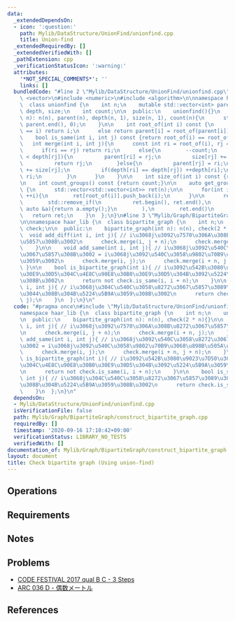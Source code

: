 ```yaml
---
data:
  _extendedDependsOn:
  - icon: ':question:'
    path: Mylib/DataStructure/UnionFind/unionfind.cpp
    title: Union-find
  _extendedRequiredBy: []
  _extendedVerifiedWith: []
  _pathExtension: cpp
  _verificationStatusIcon: ':warning:'
  attributes:
    '*NOT_SPECIAL_COMMENTS*': ''
    links: []
  bundledCode: "#line 2 \"Mylib/DataStructure/UnionFind/unionfind.cpp\"\n#include\
    \ <vector>\n#include <numeric>\n#include <algorithm>\n\nnamespace haar_lib {\n\
    \  class unionfind {\n    int n;\n    mutable std::vector<int> parent;\n    std::vector<int>\
    \ depth, size;\n    int count;\n\n  public:\n    unionfind(){}\n    unionfind(int\
    \ n): n(n), parent(n), depth(n, 1), size(n, 1), count(n){\n      std::iota(parent.begin(),\
    \ parent.end(), 0);\n    }\n\n    int root_of(int i) const {\n      if(parent[i]\
    \ == i) return i;\n      else return parent[i] = root_of(parent[i]);\n    }\n\n\
    \    bool is_same(int i, int j) const {return root_of(i) == root_of(j);}\n\n \
    \   int merge(int i, int j){\n      const int ri = root_of(i), rj = root_of(j);\n\
    \      if(ri == rj) return ri;\n      else{\n        --count;\n        if(depth[ri]\
    \ < depth[rj]){\n          parent[ri] = rj;\n          size[rj] += size[ri];\n\
    \          return rj;\n        }else{\n          parent[rj] = ri;\n          size[ri]\
    \ += size[rj];\n          if(depth[ri] == depth[rj]) ++depth[ri];\n          return\
    \ ri;\n        }\n      }\n    }\n\n    int size_of(int i) const {return size[root_of(i)];}\n\
    \n    int count_groups() const {return count;}\n\n    auto get_groups() const\
    \ {\n      std::vector<std::vector<int>> ret(n);\n\n      for(int i = 0; i < n;\
    \ ++i){\n        ret[root_of(i)].push_back(i);\n      }\n\n      ret.erase(\n\
    \        std::remove_if(\n          ret.begin(), ret.end(),\n          [](const\
    \ auto &a){return a.empty();}\n        ),\n        ret.end()\n      );\n\n   \
    \   return ret;\n    }\n  };\n}\n#line 3 \"Mylib/Graph/BipartiteGraph/construct_bipartite_graph.cpp\"\
    \n\nnamespace haar_lib {\n  class bipartite_graph {\n    int n;\n    unionfind\
    \ check;\n\n  public:\n    bipartite_graph(int n): n(n), check(2 * n){}\n\n  \
    \  void add_diff(int i, int j){ // i\u3068j\u3092\u7570\u306A\u308B\u8272\u3067\
    \u5857\u308B\u3002\n      check.merge(i, j + n);\n      check.merge(i + n, j);\n\
    \    }\n\n    void add_same(int i, int j){ // i\u3068j\u3092\u540C\u3058\u8272\
    \u3067\u5857\u308B\u3002 = i\u3068j\u3092\u540C\u3058\u9802\u70B9\u3068\u898B\u505A\
    \u3059\u3002\n      check.merge(i, j);\n      check.merge(i + n, j + n);\n   \
    \ }\n\n    bool is_bipartite_graph(int i){ // i\u3092\u542B\u3080\u9023\u7D50\u30B0\
    \u30E9\u30D5\u304C\u4E8C\u90E8\u30B0\u30E9\u30D5\u304B\u3092\u5224\u5B9A\u3059\
    \u308B\u3002\n      return not check.is_same(i, i + n);\n    }\n\n    bool is_same(int\
    \ i, int j){ // i\u3068j\u304C\u540C\u3058\u8272\u3067\u5857\u3089\u308C\u3066\
    \u3044\u308B\u304B\u5224\u5B9A\u3059\u308B\u3002\n      return check.is_same(i,\
    \ j);\n    }\n  };\n}\n"
  code: "#pragma once\n#include \"Mylib/DataStructure/UnionFind/unionfind.cpp\"\n\n\
    namespace haar_lib {\n  class bipartite_graph {\n    int n;\n    unionfind check;\n\
    \n  public:\n    bipartite_graph(int n): n(n), check(2 * n){}\n\n    void add_diff(int\
    \ i, int j){ // i\u3068j\u3092\u7570\u306A\u308B\u8272\u3067\u5857\u308B\u3002\
    \n      check.merge(i, j + n);\n      check.merge(i + n, j);\n    }\n\n    void\
    \ add_same(int i, int j){ // i\u3068j\u3092\u540C\u3058\u8272\u3067\u5857\u308B\
    \u3002 = i\u3068j\u3092\u540C\u3058\u9802\u70B9\u3068\u898B\u505A\u3059\u3002\n\
    \      check.merge(i, j);\n      check.merge(i + n, j + n);\n    }\n\n    bool\
    \ is_bipartite_graph(int i){ // i\u3092\u542B\u3080\u9023\u7D50\u30B0\u30E9\u30D5\
    \u304C\u4E8C\u90E8\u30B0\u30E9\u30D5\u304B\u3092\u5224\u5B9A\u3059\u308B\u3002\
    \n      return not check.is_same(i, i + n);\n    }\n\n    bool is_same(int i,\
    \ int j){ // i\u3068j\u304C\u540C\u3058\u8272\u3067\u5857\u3089\u308C\u3066\u3044\
    \u308B\u304B\u5224\u5B9A\u3059\u308B\u3002\n      return check.is_same(i, j);\n\
    \    }\n  };\n}\n"
  dependsOn:
  - Mylib/DataStructure/UnionFind/unionfind.cpp
  isVerificationFile: false
  path: Mylib/Graph/BipartiteGraph/construct_bipartite_graph.cpp
  requiredBy: []
  timestamp: '2020-09-16 17:10:42+09:00'
  verificationStatus: LIBRARY_NO_TESTS
  verifiedWith: []
documentation_of: Mylib/Graph/BipartiteGraph/construct_bipartite_graph.cpp
layout: document
title: Check bipartite graph (Using union-find)
---
```


## Operations

## Requirements

## Notes

## Problems

- [CODE FESTIVAL 2017 qual B C - 3 Steps](https://atcoder.jp/contests/code-festival-2017-qualb/tasks/code_festival_2017_qualb_c)
- [ARC 036 D - 偶数メートル](https://atcoder.jp/contests/arc036/tasks/arc036_d)

## References

